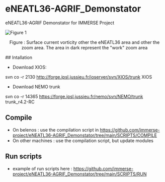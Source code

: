 # eNEATL36-AGRIF_Demonstator
eNEATL36-AGRIF Demonstator for IMMERSE Project

![Figure 1](https://github.com/immerse-project/eNEATL36-AGRIF_Demonstator/blob/main/FIGURES/figure_AGRIF.png)
<p style="text-align: center;">Figure : Surface current vorticity other the eNEATL36 area and other the zoom area. The area in dark represent the "work" zoom area</p>
## Intallation

* Download XIOS:

svn co -r 2130 http://forge.ipsl.jussieu.fr/ioserver/svn/XIOS/trunk XIOS

* Download NEMO trunk

svn co -r 14365 https://forge.ipsl.jussieu.fr/nemo/svn/NEMO/trunk trunk_r4.2-RC


## Compile

* On belenos : use the compilation script in https://github.com/immerse-project/eNEATL36-AGRIF_Demonstator/tree/main/SCRIPTS/COMPILE
* On other machines : use the compilation script, but update modules


## Run scripts

* example of run scripts here : https://github.com/immerse-project/eNEATL36-AGRIF_Demonstator/tree/main/SCRIPTS/RUN


